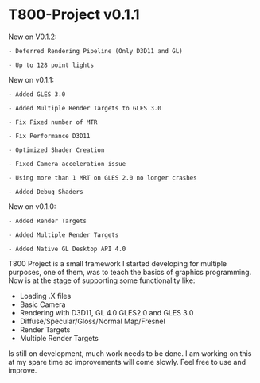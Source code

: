 # T800-Project v0.1.1

New on V0.1.2:

	- Deferred Rendering Pipeline (Only D3D11 and GL)
	
	- Up to 128 point lights

New on v0.1.1:

	- Added GLES 3.0
	
	- Added Multiple Render Targets to GLES 3.0
	
	- Fix Fixed number of MTR
	
	- Fix Performance D3D11
	
	- Optimized Shader Creation
	
	- Fixed Camera acceleration issue
	
	- Using more than 1 MRT on GLES 2.0 no longer crashes
	
	- Added Debug Shaders
	
New on v0.1.0:

	- Added Render Targets
	
	- Added Multiple Render Targets
	
	- Added Native GL Desktop API 4.0
		

T800 Project is a small framework I started developing for multiple purposes,
one of them, was to teach the basics of graphics programming. Now is at the
stage of supporting some functionality like:

- Loading .X files
- Basic Camera
- Rendering with D3D11, GL 4.0 GLES2.0 and GLES 3.0
- Diffuse/Specular/Gloss/Normal Map/Fresnel
- Render Targets
- Multiple Render Targets

Is still on development, much work needs to be done. I am working on this at my spare time
so improvements will come slowly. Feel free to use and improve.
